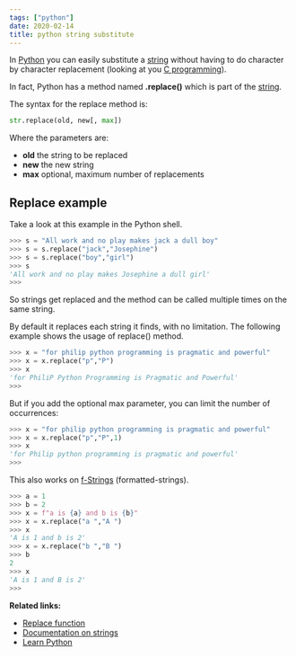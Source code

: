 ```yaml
---
tags: ["python"]
date: 2020-02-14
title: python string substitute
---
```

In <a href="https://python.org">Python</a> you can easily substitute a <a href="https://pythonbasics.org/strings/">string</a> without having to do character by character replacement (looking at you <a href="https://stackoverflow.com/questions/779875/what-is-the-function-to-replace-string-in-c">C programming</a>).

In fact, Python has a method named **.replace()** which is part of the <a href="https://pythonbasics.org/strings/">string</a>.

The syntax for the replace method is:

```python
str.replace(old, new[, max])
```

Where the parameters are:

* **old** the string to be replaced
* **new** the new string
* **max** optional, maximum number of replacements

## Replace example

Take a look at this example in the Python shell.

```python
>>> s = "All work and no play makes jack a dull boy"
>>> s = s.replace("jack","Josephine")
>>> s = s.replace("boy","girl")
>>> s
'All work and no play makes Josephine a dull girl'
>>>
```

So strings get replaced and the method can be called multiple times on the same string.

By default it replaces each string it finds, with no limitation.
The following example shows the usage of replace() method.

```python
>>> x = "for philip python programming is pragmatic and powerful"
>>> x = x.replace("p","P")
>>> x
'for PhiliP Python Programming is Pragmatic and Powerful'
>>> 
```

But if you add the optional max parameter, you can limit the number of occurrences:

```python
>>> x = "for philip python programming is pragmatic and powerful"
>>> x = x.replace("p","P",1)
>>> x
'for Philip python programming is pragmatic and powerful'
>>> 
```

This also works on <a href="https://www.python.org/dev/peps/pep-0498/">f-Strings</a> (formatted-strings).

```python
>>> a = 1
>>> b = 2
>>> x = f"a is {a} and b is {b}"
>>> x = x.replace("a ","A ")
>>> x
'A is 1 and b is 2'
>>> x = x.replace("b ","B ")
>>> b
2
>>> x
'A is 1 and B is 2'
>>>
```


**Related links:**
* <a href="https://pythonbasics.org/replace/">Replace function</a>
* <a href="https://docs.python.org/3.8/library/string.html">Documentation on strings</a>
* <a href="https://pythonbasics.org/">Learn Python</a>

